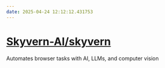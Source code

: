 ```yaml
---
date: 2025-04-24 12:12:12.431753
---
```


# [Skyvern-AI/skyvern](https://github.com/Skyvern-AI/skyvern)

Automates browser tasks with AI, LLMs, and computer vision